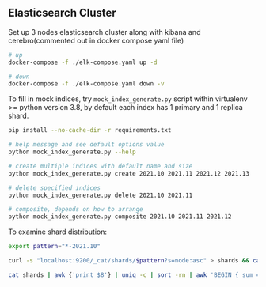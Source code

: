 ## Elasticsearch Cluster

Set up 3 nodes elasticsearch cluster along with kibana and cerebro(commented out in docker compose yaml file)
```bash
# up
docker-compose -f ./elk-compose.yaml up -d

# down
docker-compose -f ./elk-compose.yaml down -v
```

To fill in mock indices, try `mock_index_generate.py` script within virtualenv >= python version 3.8, by default each index has 1 primary and 1 replica shard.
```bash
pip install --no-cache-dir -r requirements.txt

# help message and see default options value
python mock_index_generate.py --help

# create multiple indices with default name and size
python mock_index_generate.py create 2021.10 2021.11 2021.12 2021.13

# delete specified indices
python mock_index_generate.py delete 2021.10 2021.11

# composite, depends on how to arrange
python mock_index_generate.py composite 2021.10 2021.11 2021.12
```

To examine shard distribution:
```bash
export pattern="*-2021.10"

curl -s "localhost:9200/_cat/shards/$pattern?s=node:asc" > shards && cat shards | awk {'print $8'} | uniq -c | sort -rn

cat shards | awk {'print $8'} | uniq -c | sort -rn | awk 'BEGIN { sum = 0; count = 0 } { sum += $1; count += 1 } END { print sum / count }'
```